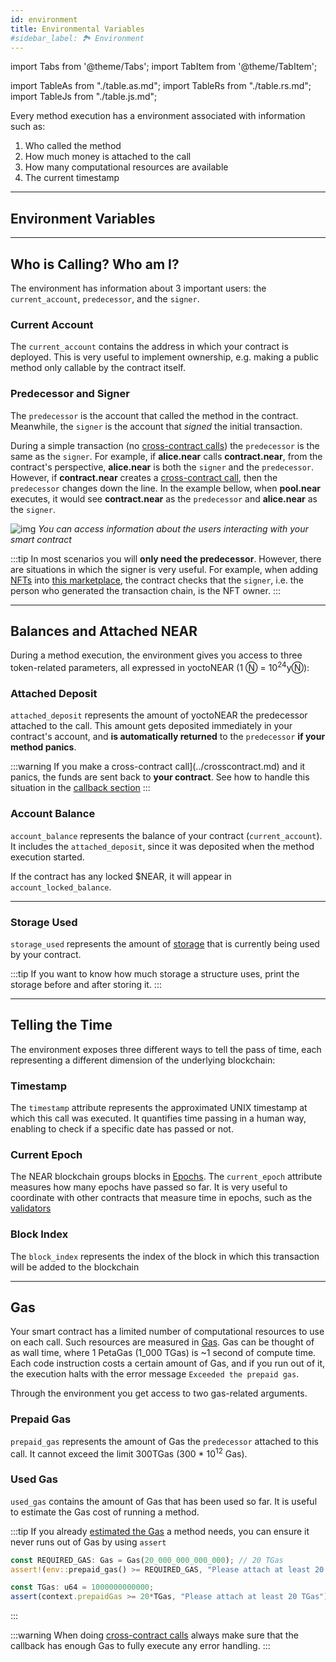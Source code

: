 ```yaml
---
id: environment
title: Environmental Variables
#sidebar_label: 🏞️ Environment
---
```


import Tabs from '@theme/Tabs';
import TabItem from '@theme/TabItem';

import TableAs from "./table.as.md";
import TableRs from "./table.rs.md";
import TableJs from "./table.js.md";

Every method execution has a environment associated with information such as:

1. Who called the method
2. How much money is attached to the call
3. How many computational resources are available
4. The current timestamp

---

## Environment Variables

<Tabs className="language-tabs">
<TabItem value="js" label="🌐 Javascript">
    <TableJs></TableJs>
  </TabItem>
  <TabItem value="rs" label="🦀 Rust">
    <TableRs></TableRs>
  </TabItem>
  <TabItem value="as" label="🚀 Assemblyscript">
    <TableAs></TableAs>
  </TabItem>
</Tabs>

---

## Who is Calling? Who am I?

The environment has information about 3 important users: the `current_account`, `predecessor`, and the `signer`.

### Current Account

The `current_account` contains the address in which your contract is deployed. This is very useful to implement ownership, e.g. making a public method only callable by the contract itself.

### Predecessor and Signer

The `predecessor` is the account that called the method in the contract. Meanwhile, the `signer` is the account that _signed_ the initial transaction.

During a simple transaction (no [cross-contract calls](../crosscontract.md)) the `predecessor` is the same as the `signer`. For example, if **alice.near** calls **contract.near**, from the contract's perspective, **alice.near** is both the `signer` and the `predecessor`. However, if **contract.near** creates a [cross-contract call](../crosscontract.md), then the `predecessor` changes down the line. In the example bellow, when **pool.near** executes, it would see **contract.near** as the `predecessor` and **alice.near** as the `signer`.

![img](https://miro.medium.com/max/1400/1*LquSNOoRyXpITQF9ugsDpQ.png)
*You can access information about the users interacting with your smart contract*

:::tip
In most scenarios you will **only need the predecessor**. However, there are situations in which the signer is very useful. For example, when adding [NFTs](../../relevant-contracts/nft.md) into [this marketplace](https://github.com/near-examples/nft-tutorial/blob/7fb267b83899d1f65f1bceb71804430fab62c7a7/market-contract/src/nft_callbacks.rs#L42), the contract checks that the `signer`, i.e. the person who generated the transaction chain, is the NFT owner.
:::

---

## Balances and Attached NEAR
During a method execution, the environment gives you access to three token-related parameters, all expressed in yoctoNEAR (1 Ⓝ = 10<sup>24</sup>yⓃ):

### Attached Deposit
`attached_deposit` represents the amount of yoctoNEAR the predecessor attached to the call. This amount gets deposited immediately in your contract's account,
and **is automatically returned** to the `predecessor` **if your method panics**.

:::warning
If you make a cross-contract call](../crosscontract.md) and it panics, the funds are sent back to **your contract**. See how to handle this situation in the [callback section](../crosscontract.md#failed-execution)
:::

### Account Balance

`account_balance` represents the balance of your contract (`current_account`). It includes the `attached_deposit`, since it was deposited when the method execution started.

If the contract has any locked $NEAR, it will appear in `account_locked_balance`.

---

### Storage Used

`storage_used` represents the amount of [storage](../storage.md) that is currently being used by your contract.

:::tip
If you want to know how much storage a structure uses, print the storage before and after storing it.
:::

---

## Telling the Time

The environment exposes three different ways to tell the pass of time, each representing a different dimension of the underlying blockchain:

### Timestamp

The `timestamp` attribute represents the approximated UNIX timestamp at which this call was executed. It quantifies time passing in a human way, enabling to check if a specific date has passed or not.

### Current Epoch

The NEAR blockchain groups blocks in [Epochs](../../../1.concepts/basics/epoch.md). The `current_epoch` attribute measures how many epochs have passed so far. It is very useful to coordinate with other contracts that measure time in epochs, such as the [validators](../../../1.concepts/basics/validators.md)

### Block Index

The `block_index` represents the index of the block in which this transaction will be added to the blockchain

---

## Gas

Your smart contract has a limited number of computational resources to use on each call. Such resources are measured in [Gas](/concepts/basics/transactions/gas). Gas can be thought of as wall time, where 1 PetaGas (1_000 TGas) is ~1 second of compute time. Each code instruction costs a certain amount of Gas, and if you run out of it, the execution halts with the error message `Exceeded the prepaid gas`.

Through the environment you get access to two gas-related arguments.

### Prepaid Gas

`prepaid_gas` represents the amount of Gas the `predecessor` attached to this call. It cannot exceed the limit 300TGas (300 * 10<sup>12</sup> Gas).

### Used Gas

`used_gas` contains the amount of Gas that has been used so far. It is useful to estimate the Gas cost of running a method.

:::tip
If you already [estimated the Gas](/concepts/basics/transactions/gas#accurate-estimates-with-automated-tests) a method needs, you can ensure it never runs out of Gas by using `assert`


<Tabs className="language-tabs">
  <TabItem value="rs" label="🦀 Rust">

  ```rust
  const REQUIRED_GAS: Gas = Gas(20_000_000_000_000); // 20 TGas
  assert!(env::prepaid_gas() >= REQUIRED_GAS, "Please attach at least 20 TGas");
  ```
  </TabItem>
  <TabItem value="as" label="🚀 Assemblyscript">

  ```ts
  const TGas: u64 = 1000000000000;
  assert(context.prepaidGas >= 20*TGas, "Please attach at least 20 TGas");
  ```
  </TabItem>
</Tabs>

:::

:::warning
When doing [cross-contract calls](/develop/contracts/crosscontract) always make sure that the callback has enough Gas to fully execute any error handling.
:::